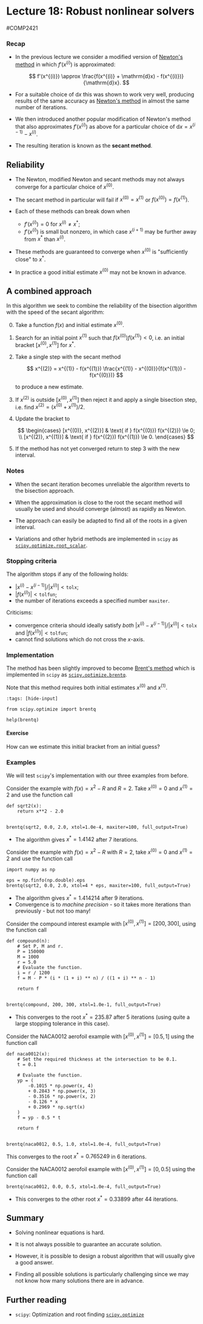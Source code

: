 # Lecture 18: Robust nonlinear solvers
#COMP2421
### Recap

-   In the previous lecture we consider a modified version of [Newton's method](Newton's%20Method.md) in which $f'(x^{(i)})$ is approximated:

    $$
    f'(x^{(i)}) \approx \frac{f(x^{(i)} + \mathrm{d}x) - f(x^{(i)})}{\mathrm{d}x}.
    $$

-   For a suitable choice of $\mathrm{d}x$ this was shown to work very well, producing results of the same accuracy as [Newton's method](Newton's%20Method.md) in almost the same number of iterations.

-   We then introduced another popular modification of Newton's method that also approximates $f'(x^{(i)})$ as above for a particular choice of $\mathrm{d}x = x^{(i-1)} - x^{(i)}$.

-   The resulting iteration is known as the **secant method**.

## Reliability

-   The Newton, modified Newton and secant methods may not always converge for a particular choice of $x^{(0)}$.

-   The secant method in particular will fail if $x^{(0)} = x^{(1)}$ or $f(x^{(0)}) = f(x^{(1)})$.

-   Each of these methods can break down when

    -   $f'(x^{(i)}) = 0$ for $x^{(i)} \neq x^*$;
    -   $f'(x^{(i)})$ is small but nonzero, in which case $x^{(i+1)}$ may be further away from $x^*$ than $x^{(i)}$.

-   These methods are guaranteed to converge when $x^{(0)}$ is "sufficiently close" to $x^*$.

-   In practice a good initial estimate $x^{(0)}$ may not be known in advance.

## A combined approach

In this algorithm we seek to combine the reliability of the bisection algorithm with the speed of the secant algorithm:

0.  Take a function $f(x)$ and initial estimate $x^{(0)}$.

1.  Search for an initial point $x^{(1)}$ such that $f(x^{(0)}) f(x^{(1)}) < 0$, i.e. an initial bracket $[x^{(0)}, x^{(1)}]$ for $x^*$.

2.  Take a single step with the secant method

    $$
    x^{(2)} = x^{(1)} - f(x^{(1)}) \frac{x^{(1)} - x^{(0)}}{f(x^{(1)}) - f(x^{(0)})}
    $$

	to produce a new estimate.

3.  If $x^{(2)}$ is outside $[x^{(0)}, x^{(1)}]$ then reject it and apply a single bisection step, i.e. find $x^{(2)} = (x^{(0)} + x^{(1)}) / 2$.

4.  Update the bracket to

    $$
    \begin{cases}
    [x^{(0)}, x^{(2)}] & \text{ if } f(x^{(0)}) f(x^{(2)}) \le 0; \\
    [x^{(2)}, x^{(1)}] & \text{ if } f(x^{(2)}) f(x^{(1)}) \le 0.
    \end{cases}
    $$

5.  If the method has not yet converged return to step 3 with the new interval.

### Notes

-   When the secant iteration becomes unreliable the algorithm reverts to the bisection approach.

-   When the approximation is close to the root the secant method will usually be used and should converge (almost) as rapidly as Newton.

-   The approach can easily be adapted to find all of the roots in a given interval.

-   Variations and other hybrid methods are implemented in `scipy` as [`scipy.optimize.root_scalar`](https://docs.scipy.org/doc/scipy/reference/generated/scipy.optimize.root_scalar.html?highlight=root_scalar#scipy.optimize.root_scalar).

### Stopping criteria

The algorithm stops if any of the following holds:

-   ${|x^{(i)} - x^{(i-1)}|}/{|x^{(i)}|} < \texttt{tolx}$;
-   $|f(x^{(i)})| < \texttt{tolfun}$;
-   the number of iterations exceeds a specified number `maxiter`.

Criticisms:

-   convergence criteria should ideally satisfy *both* ${|x^{(i)} - x^{(i-1)}|}/{|x^{(i)}|} < \texttt{tolx}$ and $|f(x^{(i)})| < \texttt{tolfun}$;
-   cannot find solutions which do not cross the $x$-axis.

### Implementation

The method has been slightly improved to become [Brent's method](https://en.wikipedia.org/wiki/Brent%27s_method) which is implemented in `scipy` as [`scipy.optimize.brentq`](https://docs.scipy.org/doc/scipy/reference/generated/scipy.optimize.brentq.html).

Note that this method requires both initial estimates $x^{(0)}$ and $x^{(1)}$.

```{code-cell} ipython3
:tags: [hide-input]

from scipy.optimize import brentq

help(brentq)
```

#### Exercise

How can we estimate this initial bracket from an initial guess?

### Examples

We will test `scipy`'s implementation with our three examples from before.

Consider the example with $f(x) = x^2 - R$ and $R=2$. Take $x^{(0)} = 0$ and $x^{(1)} = 2$ and use the function call

```{code-cell} ipython3
def sqrt2(x):
    return x**2 - 2.0


brentq(sqrt2, 0.0, 2.0, xtol=1.0e-4, maxiter=100, full_output=True)
```

-   The algorithm gives $x^* = 1.4142$ after 7 iterations.

Consider the example with $f(x) = x^2 - R$ with $R=2$, take $x^{(0)} = 0$ and $x^{(1)} = 2$ and use the function call

```{code-cell} ipython3
import numpy as np

eps = np.finfo(np.double).eps
brentq(sqrt2, 0.0, 2.0, xtol=4 * eps, maxiter=100, full_output=True)
```

-   The algorithm gives $x^* = 1.414214$ after 9 iterations.
-   Convergence is to *machine precision* - so it takes more iterations than previously - but not too many!

Consider the compound interest example with $[x^{(0)}, x^{(1)}] = [200, 300]$, using the function call

```{code-cell} ipython3
def compound(n):
    # Set P, M and r.
    P = 150000
    M = 1000
    r = 5.0
    # Evaluate the function.
    i = r / 1200
    f = M - P * (i * (1 + i) ** n) / ((1 + i) ** n - 1)

    return f


brentq(compound, 200, 300, xtol=1.0e-1, full_output=True)
```

-   This converges to the root $x^* = 235.87$ after 5 iterations (using quite a large stopping tolerance in this case).


Consider the NACA0012 aerofoil example with $[x^{(0)}, x^{(1)}] = [0.5, 1]$ using the function call

```{code-cell} ipython3
def naca0012(x):
    # Set the required thickness at the intersection to be 0.1.
    t = 0.1

    # Evaluate the function.
    yp = (
        -0.1015 * np.power(x, 4)
        + 0.2843 * np.power(x, 3)
        - 0.3516 * np.power(x, 2)
        - 0.126 * x
        + 0.2969 * np.sqrt(x)
    )
    f = yp - 0.5 * t

    return f


brentq(naca0012, 0.5, 1.0, xtol=1.0e-4, full_output=True)
```

This converges to the root $x^* = 0.765249$ in 6 iterations.

Consider the NACA0012 aerofoil example with $[x^{(0)}, x^{(1)}] = [0, 0.5]$ using the function call

```{code-cell} ipython3
brentq(naca0012, 0.0, 0.5, xtol=1.0e-4, full_output=True)
```

-   This converges to the other root $x^* = 0.33899$ after 44 iterations.

## Summary

-   Solving nonlinear equations is hard.

-   It is not always possible to guarantee an accurate solution.

-   However, it is possible to design a robust algorithm that will usually give a good answer.

-   Finding all possible solutions is particularly challenging since we may not know how many solutions there are in advance.

## Further reading

- `scipy`: Optimization and root finding [`scipy.optimize`](https://docs.scipy.org/doc/scipy/reference/optimize.html)
